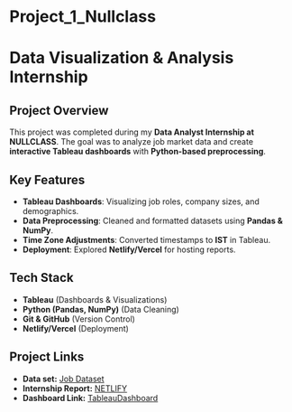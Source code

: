 # Project_1_Nullclass

# Data Visualization & Analysis Internship  

##  Project Overview  
This project was completed during my **Data Analyst Internship at NULLCLASS**. The goal was to analyze job market data and create **interactive Tableau dashboards** with **Python-based preprocessing**.  

##  Key Features  
- **Tableau Dashboards**: Visualizing job roles, company sizes, and demographics.  
- **Data Preprocessing**: Cleaned and formatted datasets using **Pandas & NumPy**.  
- **Time Zone Adjustments**: Converted timestamps to **IST** in Tableau.  
- **Deployment**: Explored **Netlify/Vercel** for hosting reports.  

## Tech Stack  
- **Tableau** (Dashboards & Visualizations)  
- **Python (Pandas, NumPy)** (Data Cleaning)  
- **Git & GitHub** (Version Control)  
- **Netlify/Vercel** (Deployment)  

##  Project Links  
-  **Data set:** [Job Dataset](https://www.kaggle.com/datasets/ravindrasinghrana/job-description-dataset/data)
-  **Internship Report:** [NETLIFY](https://nullclass-project1-jobportal.netlify.app/)  
-  **Dashboard Link:** [TableauDashboard](https://public.tableau.com/views/Project_119-03-2025/Project_1_Dashboard?:language=en-US&:sid=&:redirect=auth&:display_count=n&:origin=viz_share_link) 

 
